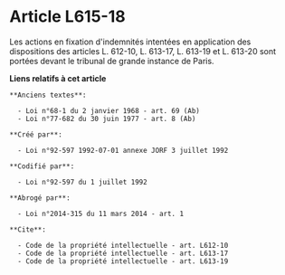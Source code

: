 # Article L615-18

Les actions en fixation d'indemnités intentées en application des dispositions des articles L. 612-10, L. 613-17, L. 613-19
et L. 613-20 sont portées devant le tribunal de grande instance de Paris.

**Liens relatifs à cet article**

	**Anciens textes**:

	  - Loi n°68-1 du 2 janvier 1968 - art. 69 (Ab)
	  - Loi n°77-682 du 30 juin 1977 - art. 8 (Ab)

	**Créé par**:

	  - Loi n°92-597 1992-07-01 annexe JORF 3 juillet 1992

	**Codifié par**:

	  - Loi n°92-597 du 1 juillet 1992

	**Abrogé par**:

	  - Loi n°2014-315 du 11 mars 2014 - art. 1

	**Cite**:

	  - Code de la propriété intellectuelle - art. L612-10
	  - Code de la propriété intellectuelle - art. L613-17
	  - Code de la propriété intellectuelle - art. L613-19
